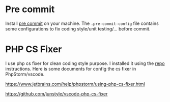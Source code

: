 # Pre commit
Install [pre commit](https://pre-commit.com/) on your machine. The `.pre-commit-config` file contains some configurations to fix coding style/unit testing/... before commit.


# PHP CS Fixer
I use php cs fixer for clean coding style purpose. I installed it using the [repo](https://github.com/FriendsOfPHP/PHP-CS-Fixer) instructions.
Here is some documents for config the cs fixer in PhpStorm/vscode.

https://www.jetbrains.com/help/phpstorm/using-php-cs-fixer.html

https://github.com/junstyle/vscode-php-cs-fixer
